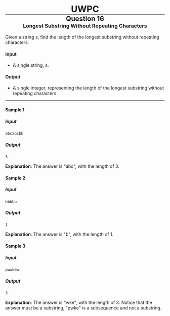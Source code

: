 <div align="center" >
    <h1 style="margin:0px"> UWPC </h1>
    <hr style="margin:0px">
    <h2 style="margin:0px"> Question 16 </h2>
    <h3 style="margin:0px"> Longest Substring Without Repeating Characters </h3>
</div>
<br>
Given a string s, find the length of the longest substring without repeating characters.

#### Input
 - A single string, s.

#### Output
 - A single integer, representing the length of the longest substring without repeating characters.

<hr>

#### Sample 1
##### Input
```
abcabcbb
```
##### Output
```
3
```
**Explanation**: The answer is "abc", with the length of 3.


#### Sample 2
##### Input
```
bbbbb
```
##### Output
```
1
```
**Explanation**: The answer is "b", with the length of 1.

#### Sample 3
##### Input
```
pwwkew
```
##### Output
```
3
```
**Explanation**: The answer is "wke", with the length of 3. Notice that the answer must be a substring, "pwke" is a subsequence and not a substring.